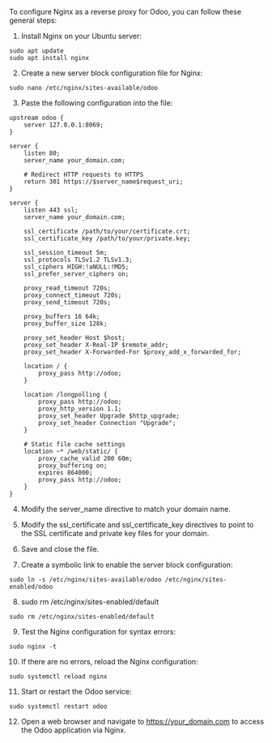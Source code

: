 To configure Nginx as a reverse proxy for Odoo, you can follow these general steps:

1. Install Nginx on your Ubuntu server:

```
sudo apt update
sudo apt install nginx
```

2. Create a new server block configuration file for Nginx:

```
sudo nano /etc/nginx/sites-available/odoo
```

3. Paste the following configuration into the file:

```
upstream odoo {
    server 127.0.0.1:8069;
}

server {
    listen 80;
    server_name your_domain.com;

    # Redirect HTTP requests to HTTPS
    return 301 https://$server_name$request_uri;
}

server {
    listen 443 ssl;
    server_name your_domain.com;

    ssl_certificate /path/to/your/certificate.crt;
    ssl_certificate_key /path/to/your/private.key;

    ssl_session_timeout 5m;
    ssl_protocols TLSv1.2 TLSv1.3;
    ssl_ciphers HIGH:!aNULL:!MD5;
    ssl_prefer_server_ciphers on;

    proxy_read_timeout 720s;
    proxy_connect_timeout 720s;
    proxy_send_timeout 720s;

    proxy_buffers 16 64k;
    proxy_buffer_size 128k;

    proxy_set_header Host $host;
    proxy_set_header X-Real-IP $remote_addr;
    proxy_set_header X-Forwarded-For $proxy_add_x_forwarded_for;

    location / {
        proxy_pass http://odoo;
    }

    location /longpolling {
        proxy_pass http://odoo;
        proxy_http_version 1.1;
        proxy_set_header Upgrade $http_upgrade;
        proxy_set_header Connection "Upgrade";
    }

    # Static file cache settings
    location ~* /web/static/ {
        proxy_cache_valid 200 60m;
        proxy_buffering on;
        expires 864000;
        proxy_pass http://odoo;
    }
}

```

4. Modify the server_name directive to match your domain name.

5. Modify the ssl_certificate and ssl_certificate_key directives to point to the SSL certificate and private key files for your domain.

6. Save and close the file.

7. Create a symbolic link to enable the server block configuration:

```
sudo ln -s /etc/nginx/sites-available/odoo /etc/nginx/sites-enabled/odoo
```
8. sudo rm /etc/nginx/sites-enabled/default
```
sudo rm /etc/nginx/sites-enabled/default
```
9. Test the Nginx configuration for syntax errors:

```
sudo nginx -t
```

10. If there are no errors, reload the Nginx configuration:

```
sudo systemctl reload nginx
```

11. Start or restart the Odoo service:

```
sudo systemctl restart odoo
```

12. Open a web browser and navigate to https://your_domain.com to access the Odoo application via Nginx.

